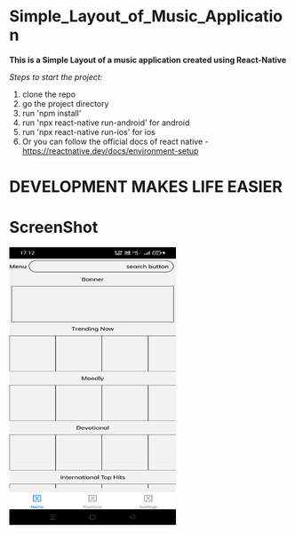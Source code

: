 # Simple_Layout_of_Music_Application

**This is a Simple Layout of a music application created using React-Native**

*Steps to start the project:*

1. clone the repo 
2. go the project directory
3. run 'npm install' 
4. run 'npx react-native run-android' for android
5. run 'npx react-native run-ios' for ios
6. Or you can follow the official docs of react native - https://reactnative.dev/docs/environment-setup




# DEVELOPMENT MAKES LIFE EASIER



# ScreenShot



<img src = "src/assets/images/Screenshot.jpg" height="500" width="300" >

